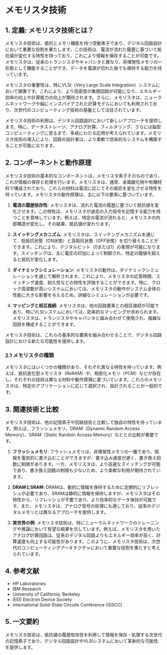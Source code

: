 # メモリスタ技術

## 1. 定義: **メモリスタ技術**とは？
メモリスタ技術は、抵抗とメモリ機能を持つ受動素子であり、デジタル回路設計において重要な役割を果たします。この技術は、電流が流れた履歴に基づいて抵抗値が変化する特性を持っており、これにより情報を保存することが可能です。メモリスタは、従来のトランジスタやキャパシタと異なり、非揮発性メモリの一形態として機能することができ、データを電源が切れた後でも保持する能力を持っています。

メモリスタの重要性は、特にVLSI（Very Large Scale Integration）システムにおいて顕著です。これにより、より高密度の集積回路が可能になり、エネルギー効率の向上や計算能力の向上が期待されます。さらに、メモリスタは、ニューラルネットワークや脳にインスパイアされた計算モデルにおいても利用されており、次世代のコンピューティング技術の基盤として注目されています。

メモリスタ技術の利用は、デジタル回路設計において新しいアプローチを提供します。特に、データストレージ、アナログ計算、フィルタリング、さらには脳型コンピューティングに至るまで、多岐にわたる応用が考えられています。メモリスタ技術の導入により、回路の設計者は、より柔軟で効率的なシステムを構築することが可能になります。

## 2. コンポーネントと動作原理
メモリスタ技術の基本的なコンポーネントは、メモリスタ素子そのものであり、これが情報の保存と処理を行います。メモリスタは、通常、金属酸化物や有機材料で構成されており、これらの材料は電流に応じてその抵抗を変化させる特性を持っています。メモリスタの動作原理は、主に以下の要素に基づいています。

1. **電流の履歴依存性**: メモリスタは、流れた電流の履歴に基づいて抵抗値を変化させます。この特性は、メモリスタが過去の入力信号を記憶する能力を持つことを意味しています。例えば、特定の電流が流れると、メモリスタの内部構造が変化し、その結果、抵抗値が変わります。

2. **スイッチングメカニズム**: メモリスタは、スイッチングメカニズムを通じて、低抵抗状態（ON状態）と高抵抗状態（OFF状態）を切り替えることができます。これにより、デジタルビット（0または1）の表現が可能になります。スイッチングは、主に電圧の印加によって制御され、特定の閾値を超えると抵抗が変化します。

3. **ダイナミックシミュレーション**: メモリスタの動作は、ダイナミックシミュレーションを通じて解析されます。これにより、メモリスタの応答時間、スイッチング速度、耐久性などの特性を評価することができます。特に、クロック周波数が高いシステムにおいては、メモリスタの動作がシステム全体の性能に大きな影響を与えるため、詳細なシミュレーションが必要です。

4. **マッピングと相互接続**: メモリスタは、他の回路要素との相互接続が可能であり、特にVLSIシステムにおいては、効率的なマッピングが求められます。メモリスタは、トランジスタやキャパシタと組み合わせて使用され、複雑な回路を構成することができます。

メモリスタ技術は、これらの基本的な要素を組み合わせることで、デジタル回路設計における新たな可能性を提供します。

### 2.1 メモリスタの種類
メモリスタにはいくつかの種類があり、それぞれ異なる特性を持っています。例えば、抵抗変化型メモリスタ（ReRAM）や、相変化メモリ（PCM）などが存在し、それぞれの技術は異なる材料や動作原理に基づいています。これらのメモリスタは、特定のアプリケーションに応じて選択され、設計されることが一般的です。

## 3. 関連技術と比較
メモリスタ技術は、他の記憶素子や回路技術と比較して独自の特性を持っています。例えば、フラッシュメモリ、DRAM（Dynamic Random Access Memory）、SRAM（Static Random Access Memory）などとの比較が重要です。

1. **フラッシュメモリ**: フラッシュメモリは、非揮発性メモリの一種であり、情報を電気的に書き込むことができますが、書き込み速度が遅く、書き換え回数に制限があります。一方、メモリスタは、より高速なスイッチングが可能であり、書き換え回数の制限も少ないため、より柔軟な利用が期待されています。

2. **DRAMとSRAM**: DRAMは、動的に情報を保持するために定期的にリフレッシュが必要であり、SRAMは静的に情報を保持しますが、メモリスタはその特性から、リフレッシュが不要であり、より効率的なデータ保持が可能です。また、メモリスタは、アナログ信号の処理にも適しており、従来のデジタルメモリとは異なるアプローチを提供します。

3. **実世界の例**: メモリスタ技術は、特にニューラルネットワークのトレーニングや推論において有望な結果を示しています。例えば、メモリスタを用いたアナログ計算回路は、従来のデジタル回路よりもエネルギー効率が高く、計算速度も向上する可能性があります。このように、メモリスタ技術は、次世代のコンピューティングアーキテクチャにおいて重要な役割を果たすと考えられています。

## 4. 参考文献
- HP Laboratories
- IBM Research
- University of California, Berkeley
- IEEE Electron Device Society
- International Solid-State Circuits Conference (ISSCC)

## 5. 一文要約
メモリスタ技術は、抵抗値の履歴依存性を利用して情報を保存・処理する次世代の記憶素子であり、デジタル回路設計やVLSIシステムにおいて革新的な可能性を提供します。